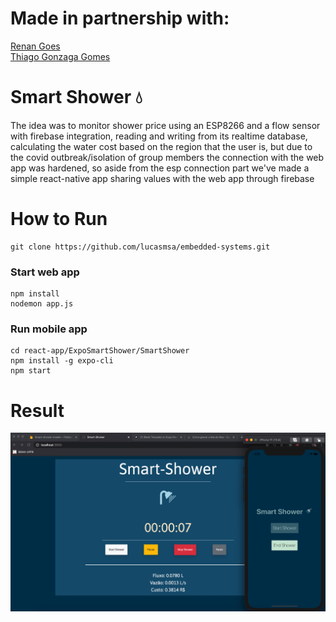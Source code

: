 # Made in partnership with:
[Renan Goes](https://github.com/Renan-Goes)
<br>
[Thiago Gonzaga Gomes](https://github.com/oitgg)

# Smart Shower 💧
The idea was to monitor shower price using an ESP8266 and a flow sensor with firebase integration, reading and writing from its realtime database, calculating the water cost based on the region that the user is,
but due to the covid outbreak/isolation of group members the connection with the web app was hardened, so aside from the esp connection part we've made a simple react-native app sharing values with the web app through firebase

# How to Run
```
git clone https://github.com/lucasmsa/embedded-systems.git
```
### Start web app
```
npm install
nodemon app.js
```
### Run mobile app
```
cd react-app/ExpoSmartShower/SmartShower
npm install -g expo-cli
npm start
```
# Result
![Apps image](/public/imgs/apps.png)



